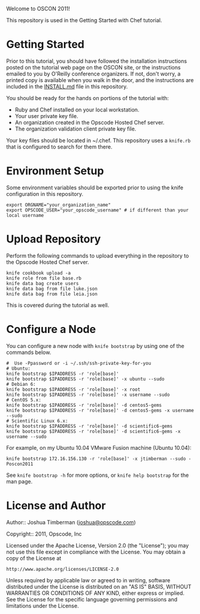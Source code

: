 Welcome to OSCON 2011!

This repository is used in the Getting Started with Chef tutorial.

Getting Started
====

Prior to this tutorial, you should have followed the installation instructions posted on the tutorial web page on the OSCON site, or the instructions emailed to you by O'Reilly conference organizers. If not, don't worry, a printed copy is available when you walk in the door, and the instructions are included in the [INSTALL.md](INSTALL.md) file in this repository.

You should be ready for the hands on portions of the tutorial with:

* Ruby and Chef installed on your local workstation.
* Your user private key file.
* An organization created in the Opscode Hosted Chef server.
* The organization validation client private key file.

Your key files should be located in ~/.chef. This repository uses a `knife.rb` that is configured to search for them there.

Environment Setup
====

Some environment variables should be exported prior to using the knife configuration in this repository.

    export ORGNAME="your_organization_name"
    export OPSCODE_USER="your_opscode_username" # if different than your local username

Upload Repository
====

Perform the following commands to upload everything in the repository to the Opscode Hosted Chef server.

    knife cookbook upload -a
    knife role from file base.rb
    knife data bag create users
    knife data bag from file luke.json
    knife data bag from file leia.json

This is covered during the tutorial as well.

Configure a Node
====

You can configure a new node with `knife bootstrap` by using one of the commands below.

    #  Use -Ppassword or -i ~/.ssh/ssh-private-key-for-you
    # Ubuntu:
    knife bootstrap $IPADDRESS -r 'role[base]'
    knife bootstrap $IPADDRESS -r 'role[base]' -x ubuntu --sudo
    # Debian 6:
    knife bootstrap $IPADDRESS -r 'role[base]' -x root
    knife bootstrap $IPADDRESS -r 'role[base]' -x username --sudo
    # CentOS 5.x:
    knife bootstrap $IPADDRESS -r 'role[base]' -d centos5-gems
    knife bootstrap $IPADDRESS -r 'role[base]' -d centos5-gems -x username --sudo
    # Scientific Linux 6.x:
    knife bootstrap $IPADDRESS -r 'role[base]' -d scientific6-gems
    knife bootstrap $IPADDRESS -r 'role[base]' -d scientific6-gems -x username --sudo 

For example, on my Ubuntu 10.04 VMware Fusion machine (Ubuntu 10.04):

    knife bootstrap 172.16.156.130 -r 'role[base]' -x jtimberman --sudo -Poscon2011

See `knife bootstrap -h` for more options, or `knife help bootstrap` for the man page.

License and Author
====

Author:: Joshua Timberman (<joshua@opscode.com>)

Copyright:: 2011, Opscode, Inc

Licensed under the Apache License, Version 2.0 (the "License");
you may not use this file except in compliance with the License.
You may obtain a copy of the License at

    http://www.apache.org/licenses/LICENSE-2.0

Unless required by applicable law or agreed to in writing, software
distributed under the License is distributed on an "AS IS" BASIS,
WITHOUT WARRANTIES OR CONDITIONS OF ANY KIND, either express or implied.
See the License for the specific language governing permissions and
limitations under the License.
